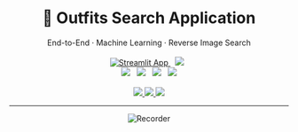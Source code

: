
<div align="center">
<h1>🛒&nbsp;Outfits Search Application</h1>
End-to-End · Machine Learning · Reverse Image Search
</div>

<br>

<div align="center">
  <a href="https://share.streamlit.io/lkarjun/outfits-search/main/app.py">
       <img src="https://static.streamlit.io/badges/streamlit_badge_black_white.svg" alt="Streamlit App">
  </a>
  &nbsp;
  <img src="https://img.shields.io/github/pipenv/locked/python-version/lkarjun/outfits-search?style=flat&color=3c6e71">
 &nbsp;
</div>


<div align="center">
  <img src="https://img.shields.io/github/pipenv/locked/dependency-version/lkarjun/outfits-search/fastai?color=f0ead2">
 &nbsp;
  <img src="https://img.shields.io/github/pipenv/locked/dependency-version/lkarjun/outfits-search/scikit-learn?color=a98467">
  &nbsp;
  <img src="https://img.shields.io/github/pipenv/locked/dependency-version/lkarjun/outfits-search/streamlit?color=adc178">
 &nbsp;
  <img src="https://img.shields.io/github/pipenv/locked/dependency-version/lkarjun/outfits-search/dvc?color=dde5b6">
</div>

<br>

<div align = 'center'>
   <a href="https://www.kaggle.com/datasets/kritanjalijain/outfititems">
      <img src='https://img.shields.io/badge/Kaggle📂-Outfititems-brightgreen?style=flat&color=FF7396'>
   </a>
  <a href="https://github.com/lkarjun/outfits-search/blob/main/Notebooks/Reverse_Image_Search.ipynb">
      <img src='https://img.shields.io/badge/Notebook📒-Reverse%20Image%20Search-brightgreen?style=flat&color=F4E06D'>
  </a>
  <a href="https://github.com/lkarjun/outfits-search/blob/main/Notebooks/Similar_Product_Search.ipynb">
      <img src='https://img.shields.io/badge/Notebook📒-Outfits%20Search-brightgreen?style=flat&color=C499BA'>
  </a>
</div>

---

<div align='center'>
   <img src="https://user-images.githubusercontent.com/58617251/174445986-ed646cbc-5f2c-4f82-815c-00b968b0a3f7.gif" alt="Recorder">
</div>
